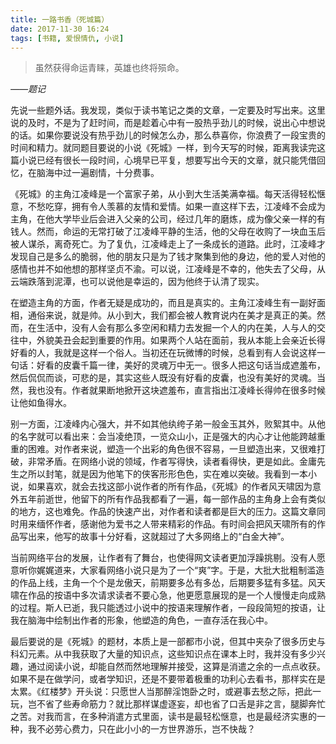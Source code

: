 ```yaml
---
title: 一路书香（死城篇）
date: 2017-11-30 16:24
tags: [书籍, 爱恨情仇, 小说]
---
```

> 虽然获得命运青睐，英雄也终将殒命。

*——题记*

先说一些题外话。我发现，类似于读书笔记之类的文章，一定要及时写出来。这里说的及时，不是为了赶时间，而是趁着心中有一股热乎劲儿的时候，说出心中想说的话。如果你要说没有热乎劲儿的时候怎么办，那么恭喜你，你浪费了一段宝贵的时间和精力。就同题目要说的小说《死城》一样，到今天写的时候，距离我读完这篇小说已经有很长一段时间，心境早已平复，想要写出今天的文章，就只能凭借回忆，在脑海中过一遍剧情，十分费事。

《死城》的主角江凌峰是一个富家子弟，从小到大生活美满幸福。每天活得轻松惬意，不愁吃穿，拥有令人羡慕的友情和爱情。如果一直这样下去，江凌峰不会成为主角，在他大学毕业后会进入父亲的公司，经过几年的磨炼，成为像父亲一样的有钱人。然而，命运的无常打破了江凌峰平静的生活，他的父母在收购了一块血玉后被人谋杀，离奇死亡。为了复仇，江凌峰走上了一条成长的道路。此时，江凌峰才发现自己是多么的脆弱，他的朋友只是为了钱才聚集到他的身边，他的爱人对他的感情也并不如他想的那样坚贞不渝。可以说，江凌峰是不幸的，他失去了父母，从云端跌落到泥潭，也可以说他是幸运的，因为他终于认清了现实。

在塑造主角的方面，作者无疑是成功的，而且是真实的。主角江凌峰生有一副好面相，通俗来说，就是帅。从小到大，我们都会被人教育说内在美才是真正的美。然而，在生活中，没有人会有那么多空闲和精力去发掘一个人的内在美，人与人的交往中，外貌美丑会起到重要的作用。如果两个人站在面前，我从本能上会亲近长得好看的人，我就是这样一个俗人。当初还在玩微博的时候，总看到有人会说这样一句话：好看的皮囊千篇一律，美好的灵魂万中无一。很多人把这句话当成遮羞布，然后侃侃而谈，可悲的是，其实这些人既没有好看的皮囊，也没有美好的灵魂。当然，我也没有。作者就果断地掀开这块遮羞布，直言指出江凌峰长得帅在很多时候让他如鱼得水。

别一方面，江凌峰内心强大，并不如其他纨绔子弟一般金玉其外，败絮其中。从他的名字就可以看出来：会当凌绝顶，一览众山小，正是强大的内心才让他能跨越重重的困难。对作者来说，塑造一个出彩的角色很不容易，一旦塑造出来，又很难打破，非常矛盾。在网络小说的领域，作者写得快，读者看得快，更是如此。金庸先生之所以封笔，就是因为他笔下的侠客形形色色，实在难以突破。我看到一本小说，如果喜欢，就会去找这部小说作者的所有作品，《死城》的作者风天啸因为意外五年前逝世，他留下的所有作品我都看了一遍，每一部作品的主角身上会有类似的地方，这也难免。作品的快速产出，对作者和读者都是巨大的压力。这篇文章同时用来缅怀作者，感谢他为爱书之人带来精彩的作品。有时间会把风天啸所有的作品写出来，他写的故事十分好看，这就超过了大多网络上的“白金大神”。

当前网络平台的发展，让作者有了舞台，也使得网文读者更加浮躁挑剔。没有人愿意听你娓娓道来，大家看网络小说只是为了一个“爽”字。于是，大批大批粗制滥造的作品上线，主角一个个是龙傲天，前期要多怂有多怂，后期要多猛有多猛。风天啸在作品的按语中多次请求读者不要心急，他更愿意展现的是一个人慢慢走向成熟的过程。斯人已逝，我只能透过小说中的按语来理解作者，一段段简短的按语，让我在脑海中绘制出作者的形象，他塑造的角色，一直存活在我心中。

最后要说的是《死城》的题材，本质上是一部都市小说，但其中夹杂了很多历史与科幻元素。从中我获取了大量的知识点，这些知识点在课本上时，我并没有多少兴趣，通过阅读小说，却能自然而然地理解并接受，这算是消遣之余的一点点收获。如果不是在做学问，或者学知识，还是不要带着极重的功利心去看书，那样实在是太累。《红楼梦》开头说：只愿世人当那醉淫饱卧之时，或避事去愁之际，把此一玩，岂不省了些寿命筋力？就比那样谋虚逐妄，却也省了口舌是非之言，腿脚奔忙之苦。对我而言，在多种消遣方式里面，读书是最轻松惬意，也是最经济实惠的一种，我不必劳心费力，只在此小小的一方世界游乐，岂不快哉？